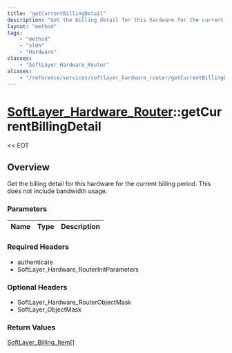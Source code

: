 ```yaml
---
title: "getCurrentBillingDetail"
description: "Get the billing detail for this hardware for the current billing period. This does not include bandwidth usage."
layout: "method"
tags:
    - "method"
    - "sldn"
    - "Hardware"
classes:
    - "SoftLayer_Hardware_Router"
aliases:
    - "/reference/services/softlayer_hardware_router/getCurrentBillingDetail"
---
```

# [SoftLayer_Hardware_Router](/reference/services/SoftLayer_Hardware_Router)::getCurrentBillingDetail

<< EOT


## Overview 
Get the billing detail for this hardware for the current billing period. This does not include bandwidth usage. 

### Parameters 
|Name | Type | Description |
| --- | --- | --- |


### Required Headers
* authenticate
* SoftLayer_Hardware_RouterInitParameters

### Optional Headers
* SoftLayer_Hardware_RouterObjectMask
* SoftLayer_ObjectMask

### Return Values
<a href='/reference/datatypes/SoftLayer_Billing_Item'>SoftLayer_Billing_Item[] </a>


